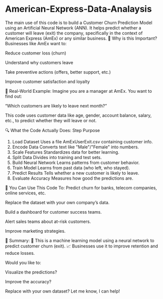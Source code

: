 # American-Express-Data-Analaysis
The main use of this code is to build a Customer Churn Prediction Model using an Artificial Neural Network (ANN). It helps predict whether a customer will leave (exit) the company, specifically in the context of American Express (AmEx) or any similar business.
🧠 Why is this Important?
Businesses like AmEx want to:

Reduce customer loss (churn)

Understand why customers leave

Take preventive actions (offers, better support, etc.)

Improve customer satisfaction and loyalty

📌 Real-World Example:
Imagine you are a manager at AmEx. You want to find out:

“Which customers are likely to leave next month?”

This code uses customer data like age, gender, account balance, salary, etc., to predict whether they will leave or not.

🔍 What the Code Actually Does:
Step	Purpose
1. Load Dataset	Uses a file AmExUserExit.csv containing customer info.
2. Encode Data	Converts text like "Male"/"Female" into numbers.
3. Scale Features	Standardizes data for better learning.
4. Split Data	Divides into training and test sets.
5. Build Neural Network	Learns patterns from customer behavior.
6. Train Model	Learns from past data (who left, who stayed).
7. Predict Results	Tells whether a new customer is likely to leave.
8. Evaluate Accuracy	Measures how good the predictions are.

🔁 You Can Use This Code To:
Predict churn for banks, telecom companies, online services, etc.

Replace the dataset with your own company’s data.

Build a dashboard for customer success teams.

Alert sales teams about at-risk customers.

Improve marketing strategies.

🚀 Summary:
🧠 This is a machine learning model using a neural network to predict customer churn (exit).
📈 Businesses use it to improve retention and reduce losses.

Would you like to:

Visualize the predictions?

Improve the accuracy?

Replace with your own dataset?
Let me know, I can help!
